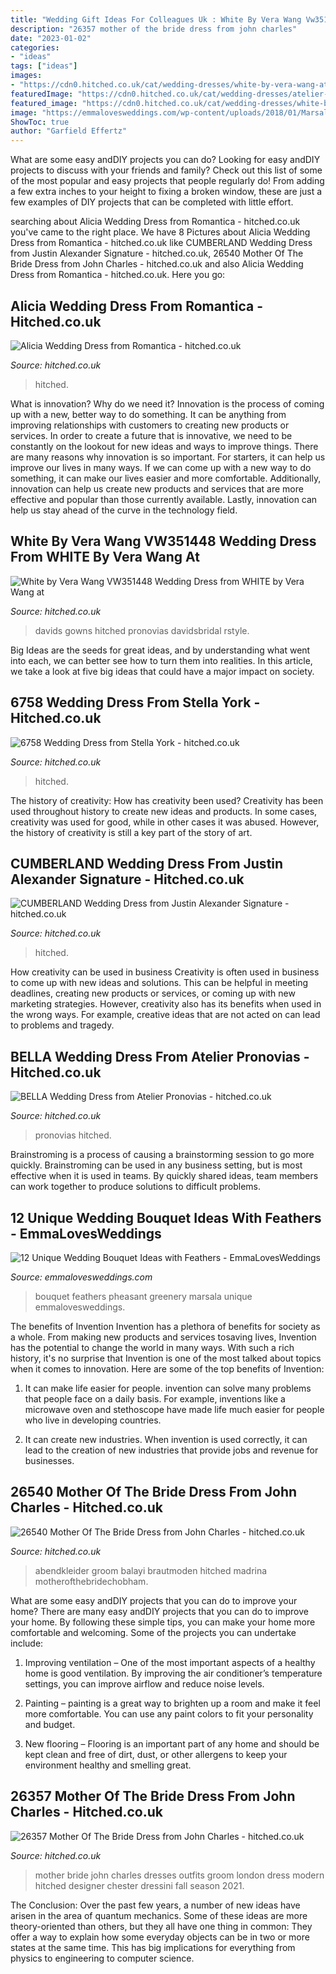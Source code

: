 ```yaml
---
title: "Wedding Gift Ideas For Colleagues Uk : White By Vera Wang Vw351448 Wedding Dress From White By Vera Wang At"
description: "26357 mother of the bride dress from john charles"
date: "2023-01-02"
categories:
- "ideas"
tags: ["ideas"]
images:
- "https://cdn0.hitched.co.uk/cat/wedding-dresses/white-by-vera-wang-at-davids-bridal/white-by-vera-wang-vw351448--mfvo441103.jpg"
featuredImage: "https://cdn0.hitched.co.uk/cat/wedding-dresses/atelier-pronovias/bella--mfvo350955.jpg"
featured_image: "https://cdn0.hitched.co.uk/cat/wedding-dresses/white-by-vera-wang-at-davids-bridal/white-by-vera-wang-vw351448--mfvo441103.jpg"
image: "https://emmalovesweddings.com/wp-content/uploads/2018/01/Marsala-Wedding-Bouquet-with-Pheasant-Feathers-Greenery.jpg"
ShowToc: true
author: "Garfield Effertz"
---
```



What are some easy andDIY projects you can do?
Looking for easy andDIY projects to discuss with your friends and family? Check out this list of some of the most popular and easy projects that people regularly do! From adding a few extra inches to your height to fixing a broken window, these are just a few examples of DIY projects that can be completed with little effort.

	

		
searching about Alicia Wedding Dress from Romantica - hitched.co.uk you've came to the right place. We have 8 Pictures about Alicia Wedding Dress from Romantica - hitched.co.uk like CUMBERLAND Wedding Dress from Justin Alexander Signature - hitched.co.uk, 26540 Mother Of The Bride Dress from John Charles - hitched.co.uk and also Alicia Wedding Dress from Romantica - hitched.co.uk. Here you go:
		
    
## Alicia Wedding Dress From Romantica - Hitched.co.uk

<img loading=lazy src="https://cdn0.hitched.co.uk/cat/wedding-dresses/romantica/alicia--mfvo436085.jpg" onerror="this.onerror=null;this.src='https://tse2.mm.bing.net/th?id=OIP.Ldg-tOo0bsUKNGUXYxU1QgHaLH&amp;pid=15.1';" alt="Alicia Wedding Dress from Romantica - hitched.co.uk">

_Source: hitched.co.uk_

>hitched. 

	

What is innovation? Why do we need it?
Innovation is the process of coming up with a new, better way to do something. It can be anything from improving relationships with customers to creating new products or services. In order to create a future that is innovative, we need to be constantly on the lookout for new ideas and ways to improve things.
There are many reasons why innovation is so important. For starters, it can help us improve our lives in many ways. If we can come up with a new way to do something, it can make our lives easier and more comfortable. Additionally, innovation can help us create new products and services that are more effective and popular than those currently available. Lastly, innovation can help us stay ahead of the curve in the technology field.

    
## White By Vera Wang VW351448 Wedding Dress From WHITE By Vera Wang At

<img loading=lazy src="https://cdn0.hitched.co.uk/cat/wedding-dresses/white-by-vera-wang-at-davids-bridal/white-by-vera-wang-vw351448--mfvo441103.jpg" onerror="this.onerror=null;this.src='https://tse1.mm.bing.net/th?id=OIP.WWmP76XuBAuq3Z3LMqiQTgHaLH&amp;pid=15.1';" alt="White by Vera Wang VW351448 Wedding Dress from WHITE by Vera Wang at">

_Source: hitched.co.uk_

>davids gowns hitched pronovias davidsbridal rstyle. 

	

Big Ideas are the seeds for great ideas, and by understanding what went into each, we can better see how to turn them into realities. In this article, we take a look at five big ideas that could have a major impact on society.

    
## 6758 Wedding Dress From Stella York - Hitched.co.uk

<img loading=lazy src="https://cdn0.hitched.co.uk/cat/wedding-dresses/stella-york/6758--mfvo441425.jpg" onerror="this.onerror=null;this.src='https://tse1.mm.bing.net/th?id=OIP.XLCF7KPlQZ44rEA9X2TQ8QHaLH&amp;pid=15.1';" alt="6758 Wedding Dress from Stella York - hitched.co.uk">

_Source: hitched.co.uk_

>hitched. 

	

The history of creativity: How has creativity been used?
Creativity has been used throughout history to create new ideas and products. In some cases, creativity was used for good, while in other cases it was abused. However, the history of creativity is still a key part of the story of art.

    
## CUMBERLAND Wedding Dress From Justin Alexander Signature - Hitched.co.uk

<img loading=lazy src="https://cdn0.hitched.co.uk/cat/497975--mfvo497975.jpg" onerror="this.onerror=null;this.src='https://tse3.mm.bing.net/th?id=OIP.cs39S-4kJN6k2SfgN9T_xgHaLH&amp;pid=15.1';" alt="CUMBERLAND Wedding Dress from Justin Alexander Signature - hitched.co.uk">

_Source: hitched.co.uk_

>hitched. 

	

How creativity can be used in business
Creativity is often used in business to come up with new ideas and solutions. This can be helpful in meeting deadlines, creating new products or services, or coming up with new marketing strategies. However, creativity also has its benefits when used in the wrong ways. For example, creative ideas that are not acted on can lead to problems and tragedy.

    
## BELLA Wedding Dress From Atelier Pronovias - Hitched.co.uk

<img loading=lazy src="https://cdn0.hitched.co.uk/cat/wedding-dresses/atelier-pronovias/bella--mfvo350955.jpg" onerror="this.onerror=null;this.src='https://tse3.mm.bing.net/th?id=OIP.mGCqJXdxLlMUgB8JNumDewHaKe&amp;pid=15.1';" alt="BELLA Wedding Dress from Atelier Pronovias - hitched.co.uk">

_Source: hitched.co.uk_

>pronovias hitched. 

	

Brainstroming is a process of causing a brainstorming session to go more quickly. Brainstroming can be used in any business setting, but is most effective when it is used in teams. By quickly shared ideas, team members can work together to produce solutions to difficult problems.

    
## 12 Unique Wedding Bouquet Ideas With Feathers - EmmaLovesWeddings

<img loading=lazy src="https://emmalovesweddings.com/wp-content/uploads/2018/01/Marsala-Wedding-Bouquet-with-Pheasant-Feathers-Greenery.jpg" onerror="this.onerror=null;this.src='https://tse2.mm.bing.net/th?id=OIP.jkYS3S_BquuayxDQQ6vxnwHaLF&amp;pid=15.1';" alt="12 Unique Wedding Bouquet Ideas with Feathers - EmmaLovesWeddings">

_Source: emmalovesweddings.com_

>bouquet feathers pheasant greenery marsala unique emmalovesweddings. 

	

The benefits of Invention
Invention has a plethora of benefits for society as a whole. From making new products and services tosaving lives, Invention has the potential to change the world in many ways. With such a rich history, it's no surprise that Invention is one of the most talked about topics when it comes to innovation. Here are some of the top benefits of Invention: 
1. It can make life easier for people. invention can solve many problems that people face on a daily basis. For example, inventions like a microwave oven and stethoscope have made life much easier for people who live in developing countries.

2. It can create new industries. When invention is used correctly, it can lead to the creation of new industries that provide jobs and revenue for businesses.

    
## 26540 Mother Of The Bride Dress From John Charles - Hitched.co.uk

<img loading=lazy src="https://cdn0.hitched.co.uk/cat/mother-of-the-bride/john-charles/26540--mfvo438839.jpg" onerror="this.onerror=null;this.src='https://tse3.mm.bing.net/th?id=OIP.mcBHiNvvGKwcjXz3Kjk6-wHaLH&amp;pid=15.1';" alt="26540 Mother Of The Bride Dress from John Charles - hitched.co.uk">

_Source: hitched.co.uk_

>abendkleider groom balayi brautmoden hitched madrina motherofthebridechobham. 

	

What are some easy andDIY projects that you can do to improve your home?
There are many easy andDIY projects that you can do to improve your home. By following these simple tips, you can make your home more comfortable and welcoming. Some of the projects you can undertake include:
1. Improving ventilation – One of the most important aspects of a healthy home is good ventilation. By improving the air conditioner’s temperature settings, you can improve airflow and reduce noise levels.

2. Painting – painting is a great way to brighten up a room and make it feel more comfortable. You can use any paint colors to fit your personality and budget.

3. New flooring – Flooring is an important part of any home and should be kept clean and free of dirt, dust, or other allergens to keep your environment healthy and smelling great.

    
## 26357 Mother Of The Bride Dress From John Charles - Hitched.co.uk

<img loading=lazy src="https://cdn0.hitched.co.uk/cat/mother-of-the-bride/john-charles/26357--mfvo432867.jpg" onerror="this.onerror=null;this.src='https://tse1.mm.bing.net/th?id=OIP.4IYbt9O6RmJyC6p68wpNugHaLH&amp;pid=15.1';" alt="26357 Mother Of The Bride Dress from John Charles - hitched.co.uk">

_Source: hitched.co.uk_

>mother bride john charles dresses outfits groom london dress modern hitched designer chester dressini fall season 2021. 

	

The Conclusion:
Over the past few years, a number of new ideas have arisen in the area of quantum mechanics. Some of these ideas are more theory-oriented than others, but they all have one thing in common: They offer a way to explain how some everyday objects can be in two or more states at the same time. This has big implications for everything from physics to engineering to computer science.

